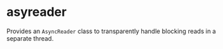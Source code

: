 # asyreader

Provides an `AsyncReader` class to transparently handle blocking reads in a
separate thread.
